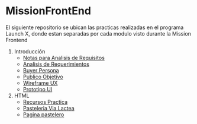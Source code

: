# MissionFrontEnd

El siguiente repositorio se ubican las practicas realizadas en el programa Launch X, donde estan separadas por cada modulo visto durante la Mission Frontend

1. Introducción
   * [Notas para Analisis de Requisitos](https://knowing-pipe-d0a.notion.site/Abogabot-92650ab06f524068a25e672b4d30303f)
   * [Analisis de Requerimientos](01.-INTRO/ERSAbogaBot.docx)
   * [Buyer Persona](01.-INTRO/BuyerPersona.pdf)
   * [Publico Objetivo](https://miro.com/app/board/uXjVOLE07ys=/?invite_link_id=501326055963)
   * [Wireframe UX](https://miro.com/app/board/uXjVOLIjaFI=/?invite_link_id=780837100275)
   * [Prototipo UI](https://www.figma.com/file/dA4mRsF6jUCwFlsZKiqrdE/Abogabot-UI?node-id=31%3A24)
2. HTML
   * [Recursos Practica](https://github.com/AngelCruzO/MissionFrontend/tree/main/02.-%20HTML)
   * [Pasteleria Via Lactea](https://pasteleriavialactea.000webhostapp.com/)
   * [Pagina pastelero](https://pasteleriavialactea.000webhostapp.com/pasteleria.html)
